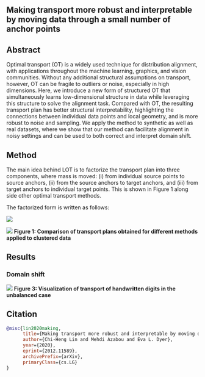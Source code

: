 ## Making transport more robust and interpretable by moving data through a small number of anchor points

## Abstract
Optimal transport (OT) is a widely used technique for distribution alignment, with applications throughout the machine learning, graphics, and vision communities. Without any additional structural assumptions on transport, however, OT can be fragile to outliers or noise, especially in high dimensions. Here, we introduce a new form of structured OT that simultaneously learns low-dimensional structure in data while leveraging this structure to solve the alignment task. Compared with OT, the resulting transport plan has better structural interpretability, highlighting the connections between individual data points and local geometry, and is more robust to noise and sampling. We apply the method to synthetic as well as real datasets, where we show that our method can facilitate alignment in noisy settings and can be used to both correct and interpret domain shift.

## Method
The main idea behind LOT is to factorize the transport plan into three components, where mass is moved: (i) from individual source points to source anchors, (ii) from the source anchors to target anchors, and (iii) from target anchors to individual target points. This is shown in Figure 1 along side other optimal transport methods.

The factorized form is written as follows:

![](https://latex.codecogs.com/svg.latex?\mathbf{P}=\mathbf{P}_{x}%20\operatorname{diag}\left(\mathbf{u}_{z}^{-1}\right)%20\mathbf{P}_{z}%20\operatorname{diag}\left(\mathbf{v}_{z}^{-1}\right)%20\mathbf{P}_{y})

![](imgs/figure1)
**Figure 1: Comparison of transport plans obtained for different methods applied to clustered data**

## Results

### Domain shift
![](imgs/figure3)
**Figure 3: Visualization of transport of handwritten digits in the unbalanced case**

## Citation

```bibtex
@misc{lin2020making,
      title={Making transport more robust and interpretable by moving data through a small number of anchor points}, 
      author={Chi-Heng Lin and Mehdi Azabou and Eva L. Dyer},
      year={2020},
      eprint={2012.11589},
      archivePrefix={arXiv},
      primaryClass={cs.LG}
}
```
